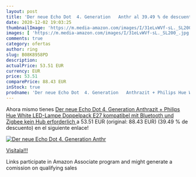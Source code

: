 ```yaml
---
layout: post
title: 'Der neue Echo Dot  4. Generation   Anthr al 39.49 % de descuento'
date: 2020-12-02 19:03:25
thumbnailImage: 'https://m.media-amazon.com/images/I/31eLvWVf-sL._SL200_.jpg'
images: [ 'https://m.media-amazon.com/images/I/31eLvWVf-sL._SL200_.jpg' ]
comments: true
category: ofertas
author: ring
slug: B08K8958PD
description:
actualPrice: 53.51 EUR
currency: EUR
price: 53.51
comparePrice: 88.43 EUR
inStock: true
prodname: 'Der neue Echo Dot  4. Generation   Anthrazit + Philips Hue White LED-Lampe Doppelpack  E27   kompatibel mit Bluetooth und Zigbee  kein Hub erforderlich '
---
```


Ahora mismo tienes [Der neue Echo Dot  4. Generation   Anthrazit + Philips Hue White LED-Lampe Doppelpack  E27   kompatibel mit Bluetooth und Zigbee  kein Hub erforderlich ](https://www.amazon.de/dp/B08K8958PD/?tag=tolees0ca-21) a 53.51 EUR (original: 88.43 EUR) (39.49 %  de descuento) en el siguiente enlace!

[![Der neue Echo Dot  4. Generation   Anthr](https://m.media-amazon.com/images/I/31eLvWVf-sL._SL200_.jpg)](https://www.amazon.de/dp/B08K8958PD/?tag=tolees0ca-21)

[Visítala!!!](https://www.amazon.de/dp/B08K8958PD/?tag=tolees0ca-21)

Links participate in Amazon Associate program and might generate a comission on qualifying sales

